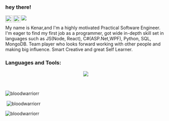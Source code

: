 ### hey there! 

<a href="https://www.instagram.com/kenar_shitrit/">
  <img align="left" alt="Kenar's LinkedIn" width="22px" src="https://github.com/hussainweb/hussainweb/blob/main/icons/linkedin.png?raw=true" />  
</a>


<a href="https://www.instagram.com/kenar_shitrit/">
  <img align="left" alt="Kenar's Instagram" width="22px" src="https://raw.githubusercontent.com/hussainweb/hussainweb/main/icons/instagram.png" />  
</a>


![](https://api.visitorbadge.io/api/VisitorHit?user=bloodwarriorr&repo=bloodwarriorr&countColor=%237B1E7A)
<br />


My name is Kenar,and I'm a highly motivated Practical Software Engineer.
I'm eager to find my first job as a programmer, got wide in-depth skill set in languages such as JS(Node, React), C#(ASP.Net,WPF), Python, SQL, MongoDB.
Team player who looks forward working with other people and making big influence. Smart Creative and great Self Learner.
<br />

<h3 align="left">Languages and Tools:</h3>

<p align="center">
  <a href="https://skillicons.dev">
    <img src="https://skillicons.dev/icons?i=html,css,sass,bootstrap,javascript,ts,react,angular,nodejs,mongodb,mysql,firebase,heroku,postman" />
  </a>
</p>
<br />



<p><img align="center" src="https://github-readme-stats.vercel.app/api/top-langs?username=bloodwarriorr&show_icons=true&locale=en&layout=compact" alt="bloodwarriorr" /></p>



<p>&nbsp;<img align="center" src="https://github-readme-stats.vercel.app/api?username=bloodwarriorr&show_icons=true&locale=en" alt="bloodwarriorr" /></p>


<p><img align="center" src="https://github-readme-streak-stats.herokuapp.com/?user=bloodwarriorr&" alt="bloodwarriorr" /></p>
<br><br>




